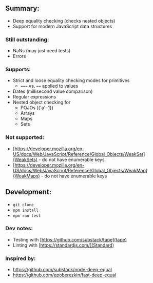 ## Summary:
* Deep equality checking (checks nested objects)
* Support for modern JavaScript data structures

### Still outstanding:
* NaNs (may just need tests)
* Errors

### Supports:
* Strict and loose equality checking modes for primitives
  * `===` vs. `==` applied to values
* Dates (millisecond value comparison)
* Regular expressions
* Nested object checking for
  * POJOs ({'a': 1})
  * Arrays
  * Maps
  * Sets

### Not supported:
* [https://developer.mozilla.org/en-US/docs/Web/JavaScript/Reference/Global_Objects/WeakSet](WeakSets) - do not have enumerable keys
* [https://developer.mozilla.org/en-US/docs/Web/JavaScript/Reference/Global_Objects/WeakMap](WeakMaps) - do not have enumerable keys

## Development:
* `git clone`
* `npm install`
* `npm run test`

### Dev notes:
* Testing with [https://github.com/substack/tape](tape)
* Linting with [https://standardjs.com/](Standard)

### Inspired by:
* https://github.com/substack/node-deep-equal
* https://github.com/epoberezkin/fast-deep-equal
